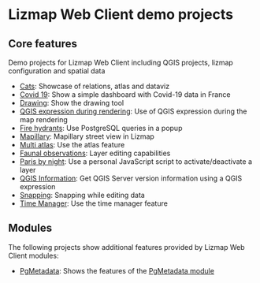 # Lizmap Web Client demo projects

## Core features

Demo projects for Lizmap Web Client including QGIS projects, lizmap configuration and spatial data

* [Cats](cats/): Showcase of relations, atlas and dataviz
* [Covid 19](covid_19_fr/): Show a simple dashboard with Covid-19 data in France
* [Drawing](drawing/): Show the drawing tool
* [QGIS expression during rendering](expression_map/): Use of QGIS expression during the map rendering
* [Fire hydrants](fire_hydrant_actions/): Use PostgreSQL queries in a popup
* [Mapillary](mapillary/): Mapillary street view in Lizmap
* [Multi atlas](multi_atlas/): Use the atlas feature
* [Faunal observations](observations/): Layer editing capabilities
* [Paris by night](lampadaires/): Use a personal JavaScript script to activate/deactivate a layer
* [QGIS Information](qgis_info/): Get QGIS Server version information using a QGIS expression
* [Snapping](snapping/): Snapping while editing data
* [Time Manager](time_manager_earthquake/): Use the time manager feature

## Modules

The following projects show additional features provided by Lizmap Web Client modules:

* [PgMetadata](pgmetadata/): Shows the features of the [PgMetadata module](https://github.com/3liz/lizmap-pgmetadata-module/)
